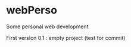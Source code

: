 webPerso
========

Some personal web development

First version 0.1 : empty project (test for commit)
